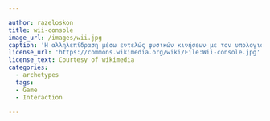 ```yaml
---

author: razeloskon
title: wii-console
image_url: /images/wii.jpg
caption: 'Η αλληλεπίδραση μέσω εντελώς φυσικών κινήσεων με τον υπολογιστή ως συνήθως ξεκινάει εμπορικά από τον κόσμο των παιχνιδιών.'
license_url: 'https://commons.wikimedia.org/wiki/File:Wii-console.jpg'
license_text: Courtesy of wikimedia
categories:
  - archetypes
  tags:
  - Game
  - Interaction
  
---
```

